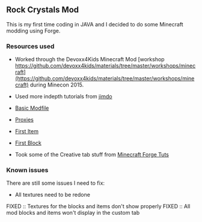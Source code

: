 ## Rock Crystals Mod
This is my first time coding in JAVA and I decided to do some Minecraft modding using Forge.

### Resources used

- Worked through the Devoxx4Kids Minecraft Mod [workshop https://github.com/devoxx4kids/materials/tree/master/workshops/minecraft](https://github.com/devoxx4kids/materials/tree/master/workshops/minecraft) during Minecon 2015.

- Used more indepth tutorials from [jimdo](http://bedrockminer.jimdo.com/modding-tutorials/basic-modding-1-8/)
 - [Basic Modfile](http://bedrockminer.jimdo.com/modding-tutorials/basic-modding-1-8/basic-modfile/)
 - [Proxies](http://bedrockminer.jimdo.com/modding-tutorials/basic-modding-1-8/proxies/)
 - [First Item](http://bedrockminer.jimdo.com/modding-tutorials/basic-modding-1-8/first-item/)
 - [First Block](http://bedrockminer.jimdo.com/modding-tutorials/basic-modding-1-8/first-block/)

- Took some of the Creative tab stuff from [Minecraft Forge Tuts](http://tutorials.darkhax.net/custom-creative-tabs.html)

### Known issues

There are still some issues I need to fix:

- All textures need to be redone

FIXED :: Textures for the blocks and items don't show properly
FIXED :: All mod blocks and items won't display in the custom tab